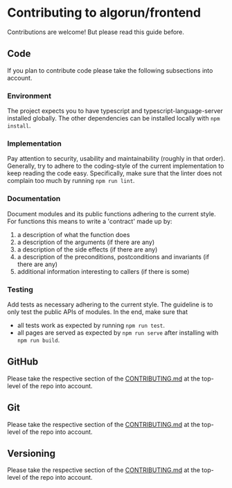 # Contributing to algorun/frontend

Contributions are welcome!
But please read this guide before.

## Code

If you plan to contribute code please take the following subsections into account.

### Environment

The project expects you to have typescript and typescript-language-server installed globally.
The other dependencies can be installed locally with `npm install`.

### Implementation

Pay attention to security, usability and maintainability (roughly in that order).
Generally, try to adhere to the coding-style of the current implementation to keep reading the code easy.
Specifically, make sure that the linter does not complain too much by running `npm run lint`.

### Documentation

Document modules and its public functions adhering to the current style.
For functions this means to write a 'contract' made up by:
1. a description of what the function does
2. a description of the arguments (if there are any)
3. a description of the side effects (if there are any)
4. a description of the preconditions, postconditions and invariants (if there are any)
5. additional information interesting to callers (if there is some)

### Testing

Add tests as necessary adhering to the current style. 
The guideline is to only test the public APIs of modules.
In the end, make sure that
- all tests work as expected by running `npm run test`.
- all pages are served as expected by `npm run serve` after installing with `npm run build`.

## GitHub

Please take the respective section of the [CONTRIBUTING.md](../CONTRIBUTING.md) at the top-level of the repo into account.

## Git

Please take the respective section of the [CONTRIBUTING.md](../CONTRIBUTING.md) at the top-level of the repo into account.

## Versioning

Please take the respective section of the [CONTRIBUTING.md](../CONTRIBUTING.md) at the top-level of the repo into account.
